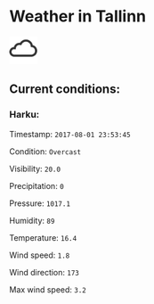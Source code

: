 # Weather in Tallinn 

<img src= 'images/cloud.png' width= '50' /> 

## Current conditions: 

### Harku: 

Timestamp: ``` 2017-08-01 23:53:45 ``` 

Condition: ``` Overcast ``` 

Visibility: ``` 20.0 ``` 

Precipitation: ``` 0 ``` 

Pressure: ``` 1017.1 ``` 

Humidity: ``` 89 ``` 

Temperature: ``` 16.4 ``` 

Wind speed: ``` 1.8 ``` 

Wind direction: ``` 173 ``` 

Max wind speed: ``` 3.2 ``` 

